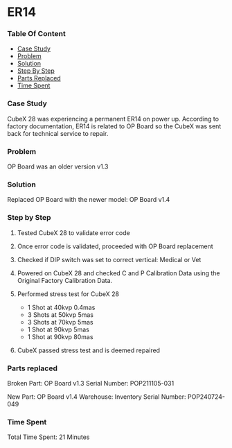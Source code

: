 # ER14

### Table Of Content

- [Case Study](#case-study)
- [Problem](#problem)
- [Solution](#solution)
- [Step By Step](#step-by-step)
- [Parts Replaced](#parts-replaced)
- [Time Spent](#time-spent)

### Case Study

CubeX 28 was experiencing a permanent ER14 on power up. According to factory documentation, ER14 is related to OP Board so the CubeX was sent back for technical service to repair.

### Problem

OP Board was an older version v1.3

### Solution

Replaced OP Board with the newer model: OP Board v1.4

### Step by Step

1. Tested CubeX 28 to validate error code

2. Once error code is validated, proceeded with OP Board replacement

3. Checked if DIP switch was set to correct vertical: Medical or Vet

4. Powered on CubeX 28 and checked C and P Calibration Data using the Original Factory Calibration Data.

5. Performed stress test for CubeX 28
    - 1 Shot at 40kvp 0.4mas
    - 3 Shots at 50kvp 5mas
    - 3 Shots at 70kvp 5mas
    - 1 Shot at 90kvp 5mas
    - 1 Shot at 90kvp 80mas

6. CubeX passed stress test and is deemed repaired

### Parts replaced

Broken Part: OP Board v1.3
Serial Number: POP211105-031

New Part: OP Board v1.4
Warehouse: Inventory
Serial Number: POP240724-049

### Time Spent

Total Time Spent: 21 Minutes
